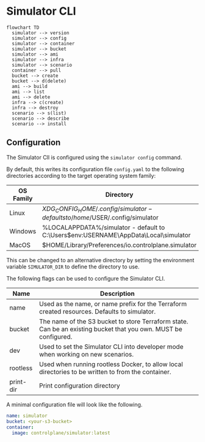 # Simulator CLI

```mermaid
flowchart TD
  simulator --> version
  simulator --> config
  simulator --> container
  simulator --> bucket
  simulator --> ami
  simulator --> infra
  simulator --> scenario
  container --> pull
  bucket --> create
  bucket --> d(delete)
  ami --> build
  ami --> list
  ami --> delete
  infra --> c(create)
  infra --> destroy
  scenario --> s(list)
  scenario --> describe
  scenario --> install
```

[//]: # "TODO document commands"

## Configuration

The Simulator ClI is configured using the `simulator config` command.

By default, this writes its configuration file `config.yaml` to the following
directories according to the target operating system family:

| OS Family | Directory                                                                            |
| --------- | ------------------------------------------------------------------------------------ |
| Linux     | $XDG_CONFIG_HOME/.config/simulator - defaults to /home/$USER/.config/simulator       |
| Windows   | %LOCALAPPDATA%/simulator - default to C:\Users\$env:USERNAME\AppData\Local\simulator |
| MacOS     | $HOME/Library/Preferences/io.controlplane.simulator                                  |

This can be changed to an alternative directory by setting the environment variable
`SIMULATOR_DIR` to define the directory to use.

The following flags can be used to configure the Simulator CLI.

| Name      | Description                                                                                                     |
| --------- | --------------------------------------------------------------------------------------------------------------- |
| name      | Used as the name, or name prefix for the Terraform created resources. Defaults to simulator.                    |
| bucket    | The name of the S3 bucket to store Terraform state. Can be an existing bucket that you own. MUST be configured. |
| dev       | Used to set the Simulator CLI into developer mode when working on new scenarios.                                |
| rootless  | Used when running rootless Docker, to allow local directories to be written to from the container.              |
| print-dir | Print configuration directory                                                                                   |

[//]: # "TODO: document scenario development and link"

A minimal configuration file will look like the following.

```yaml
name: simulator
bucket: <your-s3-bucket>
container:
  image: controlplane/simulator:latest
```
